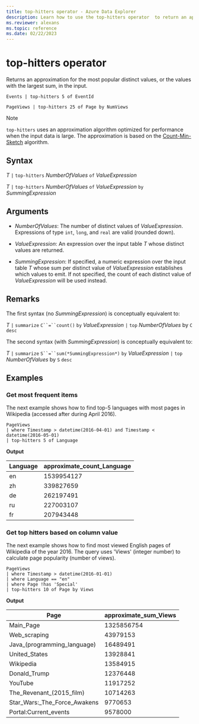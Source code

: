 ```yaml
---
title: top-hitters operator - Azure Data Explorer
description: Learn how to use the top-hitters operator  to return an approximation for the most popular distinct values in the input.
ms.reviewer: alexans
ms.topic: reference
ms.date: 02/22/2023
---
```

# top-hitters operator

Returns an approximation for the most popular distinct values, or the values
with the largest sum, in the input.

```kusto
Events | top-hitters 5 of EventId

PageViews | top-hitters 25 of Page by NumViews
```

> [!NOTE]
> `top-hitters` uses an approximation algorithm optimized for performance
> when the input data is large.
> The approximation is based on the [Count-Min-Sketch](https://en.wikipedia.org/wiki/Count%E2%80%93min_sketch) algorithm.  

## Syntax

*T* `|` `top-hitters` *NumberOfValues* `of` *ValueExpression*

*T* `|` `top-hitters` *NumberOfValues* `of` *ValueExpression* `by` *SummingExpression*

## Arguments

* *NumberOfValues*: The number of distinct values of *ValueExpression*.
  Expressions of type `int`, `long`, and `real` are valid (rounded down).

* *ValueExpression*: An expression over the input table *T* whose distinct
  values are returned.

* *SummingExpression*: If specified, a numeric expression over the input table *T*
  whose sum per distinct value of *ValueExpression* establishes which values
  to emit. If not specified, the count of each distinct value of *ValueExpression*
  will be used instead.

## Remarks

The first syntax (no *SummingExpression*) is conceptually equivalent to:

*T*
`|` `summarize` `C``=``count()` `by` *ValueExpression*
`|` `top` *NumberOfValues* by `C` `desc`

The second syntax (with *SummingExpression*) is conceptually equivalent to:

*T*
`|` `summarize` `S``=``sum(*SummingExpression*)` `by` *ValueExpression*
`|` `top` *NumberOfValues* by `S` `desc`

## Examples

### Get most frequent items

The next example shows how to find top-5 languages with most pages in Wikipedia (accessed after during April 2016).

```kusto
PageViews
| where Timestamp > datetime(2016-04-01) and Timestamp < datetime(2016-05-01) 
| top-hitters 5 of Language 
```

**Output**

|Language|approximate_count_Language|
|---|---|
|en|1539954127|
|zh|339827659|
|de|262197491|
|ru|227003107|
|fr|207943448|

### Get top hitters based on column value

The next example shows how to find most viewed English pages of Wikipedia of the year 2016.
The query uses 'Views' (integer number) to calculate page popularity (number of views).

```kusto
PageViews
| where Timestamp > datetime(2016-01-01)
| where Language == "en"
| where Page !has 'Special'
| top-hitters 10 of Page by Views
```

**Output**

|Page|approximate_sum_Views|
|---|---|
|Main_Page|1325856754|
|Web_scraping|43979153|
|Java_(programming_language)|16489491|
|United_States|13928841|
|Wikipedia|13584915|
|Donald_Trump|12376448|
|YouTube|11917252|
|The_Revenant_(2015_film)|10714263|
|Star_Wars:_The_Force_Awakens|9770653|
|Portal:Current_events|9578000|

